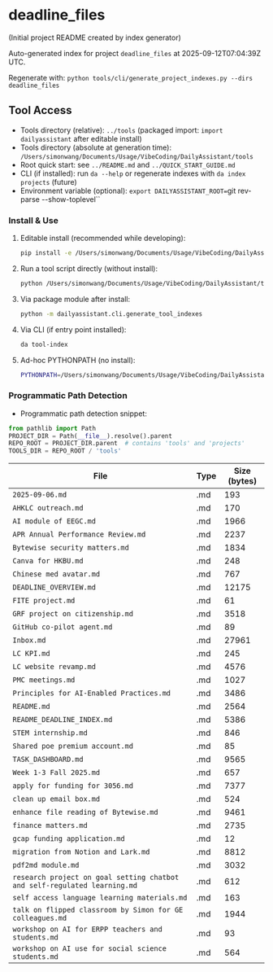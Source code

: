# deadline_files

(Initial project README created by index generator)


<!-- AUTO_PROJECT_INDEX:START -->
Auto-generated index for project `deadline_files` at 2025-09-12T07:04:39Z UTC.
<!-- DAILYASSISTANT_TOOLS_PATH=../tools -->
Regenerate with: `python tools/cli/generate_project_indexes.py --dirs deadline_files`

## Tool Access
- Tools directory (relative): `../tools` (packaged import: `import dailyassistant` after editable install)
- Tools directory (absolute at generation time): `/Users/simonwang/Documents/Usage/VibeCoding/DailyAssistant/tools`
- Root quick start: see `../README.md` and `../QUICK_START_GUIDE.md`
- CLI (if installed): run `da --help` or regenerate indexes with `da index projects` (future)
- Environment variable (optional): `export DAILYASSISTANT_ROOT=`git rev-parse --show-toplevel``

### Install & Use
1. Editable install (recommended while developing):
   ````bash
   pip install -e /Users/simonwang/Documents/Usage/VibeCoding/DailyAssistant
   ````
2. Run a tool script directly (without install):
   ````bash
   python /Users/simonwang/Documents/Usage/VibeCoding/DailyAssistant/tools/cli/generate_tool_indexes.py
   ````
3. Via package module after install:
   ````bash
   python -m dailyassistant.cli.generate_tool_indexes
   ````
4. Via CLI (if entry point installed):
   ````bash
   da tool-index
   ````
5. Ad-hoc PYTHONPATH (no install):
   ````bash
   PYTHONPATH=/Users/simonwang/Documents/Usage/VibeCoding/DailyAssistant python /Users/simonwang/Documents/Usage/VibeCoding/DailyAssistant/tools/cli/generate_project_indexes.py --dirs deadline_files
   ````

### Programmatic Path Detection
- Programmatic path detection snippet:

```python
from pathlib import Path
PROJECT_DIR = Path(__file__).resolve().parent
REPO_ROOT = PROJECT_DIR.parent  # contains 'tools' and 'projects'
TOOLS_DIR = REPO_ROOT / 'tools'
```

| File | Type | Size (bytes) |
|------|------|-------------|
| `2025-09-06.md` | .md | 193 |
| `AHKLC outreach.md` | .md | 170 |
| `AI module of EEGC.md` | .md | 1966 |
| `APR Annual Performance Review.md` | .md | 2237 |
| `Bytewise security matters.md` | .md | 1834 |
| `Canva for HKBU.md` | .md | 248 |
| `Chinese med avatar.md` | .md | 767 |
| `DEADLINE_OVERVIEW.md` | .md | 12175 |
| `FITE project.md` | .md | 61 |
| `GRF project on citizenship.md` | .md | 3518 |
| `GitHub co-pilot agent.md` | .md | 89 |
| `Inbox.md` | .md | 27961 |
| `LC KPI.md` | .md | 245 |
| `LC website revamp.md` | .md | 4576 |
| `PMC meetings.md` | .md | 1027 |
| `Principles for AI-Enabled Practices.md` | .md | 3486 |
| `README.md` | .md | 2564 |
| `README_DEADLINE_INDEX.md` | .md | 5386 |
| `STEM internship.md` | .md | 846 |
| `Shared poe premium account.md` | .md | 85 |
| `TASK_DASHBOARD.md` | .md | 9565 |
| `Week 1-3 Fall 2025.md` | .md | 657 |
| `apply for funding for 3056.md` | .md | 7377 |
| `clean up email box.md` | .md | 524 |
| `enhance file reading of Bytewise.md` | .md | 9461 |
| `finance matters.md` | .md | 2735 |
| `gcap funding application.md` | .md | 12 |
| `migration from Notion and Lark.md` | .md | 8812 |
| `pdf2md module.md` | .md | 3032 |
| `research project on goal setting chatbot and self-regulated learning.md` | .md | 612 |
| `self access language learning materials.md` | .md | 163 |
| `talk on flipped classroom by Simon for GE colleagues.md` | .md | 1944 |
| `workshop on AI for ERPP teachers and students.md` | .md | 93 |
| `workshop on AI use for social science students.md` | .md | 564 |

<!-- AUTO_PROJECT_INDEX:END -->
